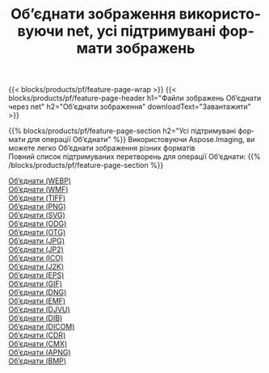 ﻿---
title: Об’єднати зображення використовуючи net, усі підтримувані формати зображень 
weight: 3920
url: /uk/net/merge 
lang: uk
langdirlevel: 2
locales: zh-hans,ja,it,ru,de,es,fr,nl,id,lt,pl,pt,vi,tr,ko,zh-hant,ar,hi,th,sv,cs,uk,he
description: Використовуючи Aspose.Imaging, ви можете легко Об’єднати зображення використовуючи  net
---

{{< blocks/products/pf/feature-page-wrap >}}
{{< blocks/products/pf/feature-page-header h1="Файли зображень Об’єднати через net" h2="Об’єднати зображення" downloadText="Завантажити" >}}


{{% blocks/products/pf/feature-page-section  h2="Усі підтримувані формати для операції Об’єднати" %}}
Використовуючи Aspose.Imaging, ви можете легко Об’єднати зображення різних форматів
<br/>
Повний список підтримуваних перетворень для операції Об’єднати:
{{% /blocks/products/pf/feature-page-section %}}
<div class="container-fluid productfamilypage bg-gray">
    <div class="convertypes bg-gray agp-content section">
        <div class="container">
		<div class="row other-converters">
		    <div class='col-md-2 other-converter remove-lp remove-rp'><a href="/imaging/uk/net/merge/webp" >Об’єднати (WEBP)</a></div><div class='col-md-2 other-converter remove-lp remove-rp'><a href="/imaging/uk/net/merge/wmf" >Об’єднати (WMF)</a></div><div class='col-md-2 other-converter remove-lp remove-rp'><a href="/imaging/uk/net/merge/tiff" >Об’єднати (TIFF)</a></div><div class='col-md-2 other-converter remove-lp remove-rp'><a href="/imaging/uk/net/merge/png" >Об’єднати (PNG)</a></div><div class='col-md-2 other-converter remove-lp remove-rp'><a href="/imaging/uk/net/merge/svg" >Об’єднати (SVG)</a></div><div class='col-md-2 other-converter remove-lp remove-rp'><a href="/imaging/uk/net/merge/odg" >Об’єднати (ODG)</a></div><div class='col-md-2 other-converter remove-lp remove-rp'><a href="/imaging/uk/net/merge/otg" >Об’єднати (OTG)</a></div><div class='col-md-2 other-converter remove-lp remove-rp'><a href="/imaging/uk/net/merge/jpg" >Об’єднати (JPG)</a></div><div class='col-md-2 other-converter remove-lp remove-rp'><a href="/imaging/uk/net/merge/jp2" >Об’єднати (JP2)</a></div><div class='col-md-2 other-converter remove-lp remove-rp'><a href="/imaging/uk/net/merge/ico" >Об’єднати (ICO)</a></div><div class='col-md-2 other-converter remove-lp remove-rp'><a href="/imaging/uk/net/merge/j2k" >Об’єднати (J2K)</a></div><div class='col-md-2 other-converter remove-lp remove-rp'><a href="/imaging/uk/net/merge/eps" >Об’єднати (EPS)</a></div><div class='col-md-2 other-converter remove-lp remove-rp'><a href="/imaging/uk/net/merge/gif" >Об’єднати (GIF)</a></div><div class='col-md-2 other-converter remove-lp remove-rp'><a href="/imaging/uk/net/merge/dng" >Об’єднати (DNG)</a></div><div class='col-md-2 other-converter remove-lp remove-rp'><a href="/imaging/uk/net/merge/emf" >Об’єднати (EMF)</a></div><div class='col-md-2 other-converter remove-lp remove-rp'><a href="/imaging/uk/net/merge/djvu" >Об’єднати (DJVU)</a></div><div class='col-md-2 other-converter remove-lp remove-rp'><a href="/imaging/uk/net/merge/dib" >Об’єднати (DIB)</a></div><div class='col-md-2 other-converter remove-lp remove-rp'><a href="/imaging/uk/net/merge/dicom" >Об’єднати (DICOM)</a></div><div class='col-md-2 other-converter remove-lp remove-rp'><a href="/imaging/uk/net/merge/cdr" >Об’єднати (CDR)</a></div><div class='col-md-2 other-converter remove-lp remove-rp'><a href="/imaging/uk/net/merge/cmx" >Об’єднати (CMX)</a></div><div class='col-md-2 other-converter remove-lp remove-rp'><a href="/imaging/uk/net/merge/apng" >Об’єднати (APNG)</a></div><div class='col-md-2 other-converter remove-lp remove-rp'><a href="/imaging/uk/net/merge/bmp" >Об’єднати (BMP)</a></div>
                </div>
        </div>
    </div>
</div>
<br/>

